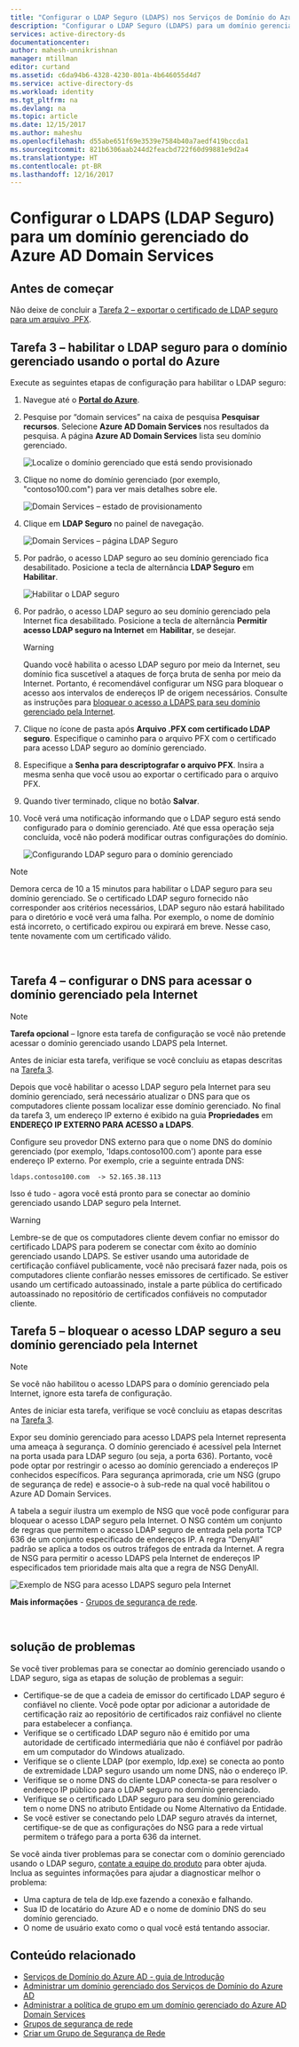 ```yaml
---
title: "Configurar o LDAP Seguro (LDAPS) nos Serviços de Domínio do Azure AD |Microsoft Docs"
description: "Configurar o LDAP Seguro (LDAPS) para um domínio gerenciado dos Serviços de Domínio do Azure AD"
services: active-directory-ds
documentationcenter: 
author: mahesh-unnikrishnan
manager: mtillman
editor: curtand
ms.assetid: c6da94b6-4328-4230-801a-4b646055d4d7
ms.service: active-directory-ds
ms.workload: identity
ms.tgt_pltfrm: na
ms.devlang: na
ms.topic: article
ms.date: 12/15/2017
ms.author: maheshu
ms.openlocfilehash: d55abe651f69e3539e7584b40a7aedf419bccda1
ms.sourcegitcommit: 821b6306aab244d2feacbd722f60d99881e9d2a4
ms.translationtype: HT
ms.contentlocale: pt-BR
ms.lasthandoff: 12/16/2017
---
```

# <a name="configure-secure-ldap-ldaps-for-an-azure-ad-domain-services-managed-domain"></a>Configurar o LDAPS (LDAP Seguro) para um domínio gerenciado do Azure AD Domain Services

## <a name="before-you-begin"></a>Antes de começar
Não deixe de concluir a [Tarefa 2 – exportar o certificado de LDAP seguro para um arquivo .PFX](active-directory-ds-admin-guide-configure-secure-ldap-export-pfx.md).


## <a name="task-3---enable-secure-ldap-for-the-managed-domain-using-the-azure-portal"></a>Tarefa 3 – habilitar o LDAP seguro para o domínio gerenciado usando o portal do Azure
Execute as seguintes etapas de configuração para habilitar o LDAP seguro:

1. Navegue até o **[Portal do Azure](https://portal.azure.com)**.

2. Pesquise por “domain services” na caixa de pesquisa **Pesquisar recursos**. Selecione **Azure AD Domain Services** nos resultados da pesquisa. A página **Azure AD Domain Services** lista seu domínio gerenciado.

    ![Localize o domínio gerenciado que está sendo provisionado](./media/getting-started/domain-services-provisioning-state-find-resource.png)

2. Clique no nome do domínio gerenciado (por exemplo, "contoso100.com") para ver mais detalhes sobre ele.

    ![Domain Services – estado de provisionamento](./media/getting-started/domain-services-provisioning-state.png)

3. Clique em **LDAP Seguro** no painel de navegação.

    ![Domain Services – página LDAP Seguro](./media/active-directory-domain-services-admin-guide/secure-ldap-blade.png)

4. Por padrão, o acesso LDAP seguro ao seu domínio gerenciado fica desabilitado. Posicione a tecla de alternância **LDAP Seguro** em **Habilitar**.

    ![Habilitar o LDAP seguro](./media/active-directory-domain-services-admin-guide/secure-ldap-blade-configure.png)
5. Por padrão, o acesso LDAP seguro ao seu domínio gerenciado pela Internet fica desabilitado. Posicione a tecla de alternância **Permitir acesso LDAP seguro na Internet** em **Habilitar**, se desejar. 

    > [!WARNING]
    > Quando você habilita o acesso LDAP seguro por meio da Internet, seu domínio fica suscetível a ataques de força bruta de senha por meio da Internet. Portanto, é recomendável configurar um NSG para bloquear o acesso aos intervalos de endereços IP de origem necessários. Consulte as instruções para [bloquear o acesso a LDAPS para seu domínio gerenciado pela Internet](#task-5---lock-down-secure-ldap-access-to-your-managed-domain-over-the-internet).
    >

6. Clique no ícone de pasta após **Arquivo .PFX com certificado LDAP seguro**. Especifique o caminho para o arquivo PFX com o certificado para acesso LDAP seguro ao domínio gerenciado.

7. Especifique a **Senha para descriptografar o arquivo PFX**. Insira a mesma senha que você usou ao exportar o certificado para o arquivo PFX.

8. Quando tiver terminado, clique no botão **Salvar**.

9. Você verá uma notificação informando que o LDAP seguro está sendo configurado para o domínio gerenciado. Até que essa operação seja concluída, você não poderá modificar outras configurações do domínio.

    ![Configurando LDAP seguro para o domínio gerenciado](./media/active-directory-domain-services-admin-guide/secure-ldap-blade-configuring.png)

> [!NOTE]
> Demora cerca de 10 a 15 minutos para habilitar o LDAP seguro para seu domínio gerenciado. Se o certificado LDAP seguro fornecido não corresponder aos critérios necessários, LDAP seguro não estará habilitado para o diretório e você verá uma falha. Por exemplo, o nome de domínio está incorreto, o certificado expirou ou expirará em breve. Nesse caso, tente novamente com um certificado válido.
>
>

<br>

## <a name="task-4---configure-dns-to-access-the-managed-domain-from-the-internet"></a>Tarefa 4 – configurar o DNS para acessar o domínio gerenciado pela Internet
> [!NOTE]
> **Tarefa opcional** – Ignore esta tarefa de configuração se você não pretende acessar o domínio gerenciado usando LDAPS pela Internet.
>
>

Antes de iniciar esta tarefa, verifique se você concluiu as etapas descritas na [Tarefa 3](#task-3---enable-secure-ldap-for-the-managed-domain-using-the-azure-portal-preview).

Depois que você habilitar o acesso LDAP seguro pela Internet para seu domínio gerenciado, será necessário atualizar o DNS para que os computadores cliente possam localizar esse domínio gerenciado. No final da tarefa 3, um endereço IP externo é exibido na guia **Propriedades** em **ENDEREÇO IP EXTERNO PARA ACESSO a LDAPS**.

Configure seu provedor DNS externo para que o nome DNS do domínio gerenciado (por exemplo, 'ldaps.contoso100.com') aponte para esse endereço IP externo. Por exemplo, crie a seguinte entrada DNS:

    ldaps.contoso100.com  -> 52.165.38.113

Isso é tudo - agora você está pronto para se conectar ao domínio gerenciado usando LDAP seguro pela Internet.

> [!WARNING]
> Lembre-se de que os computadores cliente devem confiar no emissor do certificado LDAPS para poderem se conectar com êxito ao domínio gerenciado usando LDAPS. Se estiver usando uma autoridade de certificação confiável publicamente, você não precisará fazer nada, pois os computadores cliente confiarão nesses emissores de certificado. Se estiver usando um certificado autoassinado, instale a parte pública do certificado autoassinado no repositório de certificados confiáveis no computador cliente.
>
>


## <a name="task-5---lock-down-secure-ldap-access-to-your-managed-domain-over-the-internet"></a>Tarefa 5 – bloquear o acesso LDAP seguro a seu domínio gerenciado pela Internet
> [!NOTE]
> Se você não habilitou o acesso LDAPS para o domínio gerenciado pela Internet, ignore esta tarefa de configuração.
>
>

Antes de iniciar esta tarefa, verifique se você concluiu as etapas descritas na [Tarefa 3](#task-3---enable-secure-ldap-for-the-managed-domain-using-the-azure-portal-preview).

Expor seu domínio gerenciado para acesso LDAPS pela Internet representa uma ameaça à segurança. O domínio gerenciado é acessível pela Internet na porta usada para LDAP seguro (ou seja, a porta 636). Portanto, você pode optar por restringir o acesso ao domínio gerenciado a endereços IP conhecidos específicos. Para segurança aprimorada, crie um NSG (grupo de segurança de rede) e associe-o à sub-rede na qual você habilitou o Azure AD Domain Services.

A tabela a seguir ilustra um exemplo de NSG que você pode configurar para bloquear o acesso LDAP seguro pela Internet. O NSG contém um conjunto de regras que permitem o acesso LDAP seguro de entrada pela porta TCP 636 de um conjunto especificado de endereços IP. A regra “DenyAll” padrão se aplica a todos os outros tráfegos de entrada da Internet. A regra de NSG para permitir o acesso LDAPS pela Internet de endereços IP especificados tem prioridade mais alta que a regra de NSG DenyAll.

![Exemplo de NSG para acesso LDAPS seguro pela Internet](./media/active-directory-domain-services-admin-guide/secure-ldap-sample-nsg.png)

**Mais informações** - [Grupos de segurança de rede](../virtual-network/virtual-networks-nsg.md).

<br>


## <a name="troubleshooting"></a>solução de problemas
Se você tiver problemas para se conectar ao domínio gerenciado usando o LDAP seguro, siga as etapas de solução de problemas a seguir:
* Certifique-se de que a cadeia de emissor do certificado LDAP seguro é confiável no cliente. Você pode optar por adicionar a autoridade de certificação raiz ao repositório de certificados raiz confiável no cliente para estabelecer a confiança.
* Verifique se o certificado LDAP seguro não é emitido por uma autoridade de certificado intermediária que não é confiável por padrão em um computador do Windows atualizado.
* Verifique se o cliente LDAP (por exemplo, ldp.exe) se conecta ao ponto de extremidade LDAP seguro usando um nome DNS, não o endereço IP.
* Verifique se o nome DNS do cliente LDAP conecta-se para resolver o endereço IP público para o LDAP seguro no domínio gerenciado.
* Verifique se o certificado LDAP seguro para seu domínio gerenciado tem o nome DNS no atributo Entidade ou Nome Alternativo da Entidade.
* Se você estiver se conectando pelo LDAP seguro através da internet, certifique-se de que as configurações do NSG para a rede virtual permitem o tráfego para a porta 636 da internet.

Se você ainda tiver problemas para se conectar com o domínio gerenciado usando o LDAP seguro, [contate a equipe do produto](active-directory-ds-contact-us.md) para obter ajuda. Inclua as seguintes informações para ajudar a diagnosticar melhor o problema:
* Uma captura de tela de ldp.exe fazendo a conexão e falhando.
* Sua ID de locatário do Azure AD e o nome de domínio DNS do seu domínio gerenciado.
* O nome de usuário exato como o qual você está tentando associar.


## <a name="related-content"></a>Conteúdo relacionado
* [Serviços de Domínio do Azure AD - guia de Introdução](active-directory-ds-getting-started.md)
* [Administrar um domínio gerenciado dos Serviços de Domínio do Azure AD](active-directory-ds-admin-guide-administer-domain.md)
* [Administrar a política de grupo em um domínio gerenciado do Azure AD Domain Services](active-directory-ds-admin-guide-administer-group-policy.md)
* [Grupos de segurança de rede](../virtual-network/virtual-networks-nsg.md)
* [Criar um Grupo de Segurança de Rede](../virtual-network/virtual-networks-create-nsg-arm-pportal.md)

